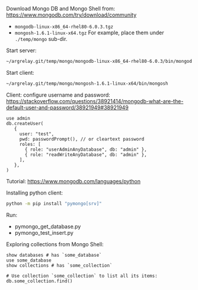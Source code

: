 


Download Mongo DB and Mongo Shell from: https://www.mongodb.com/try/download/community
*   `mongodb-linux-x86_64-rhel80-6.0.3.tgz`
*   `mongosh-1.6.1-linux-x64.tgz`
For example, place them under `./temp/mongo` sub-dir.

Start server:

```sh
~/argrelay.git/temp/mongo/mongodb-linux-x86_64-rhel80-6.0.3/bin/mongod --dbpath ~/Works/argrelay.git/temp/mongo/data
```

Start client:

```sh
~/argrelay.git/temp/mongo/mongosh-1.6.1-linux-x64/bin/mongosh
```

Client: configure username and password:
https://stackoverflow.com/questions/38921414/mongodb-what-are-the-default-user-and-password/38921949#38921949

```
use admin
db.createUser(
   {
     user: "test",
     pwd: passwordPrompt(), // or cleartext password
     roles: [
       { role: "userAdminAnyDatabase", db: "admin" },
       { role: "readWriteAnyDatabase", db: "admin" },
     ],
   },
)
```

Tutorial:
https://www.mongodb.com/languages/python

Installing python client:

```sh
python -m pip install "pymongo[srv]"
```

Run:
* pymongo_get_database.py
* pymongo_test_insert.py

Exploring collections from Mongo Shell:

```
show databases # has `some_database`
use some_database
show collections # has `some_collection`

# Use collection `some_collection` to list all its items:
db.some_collection.find()
```

